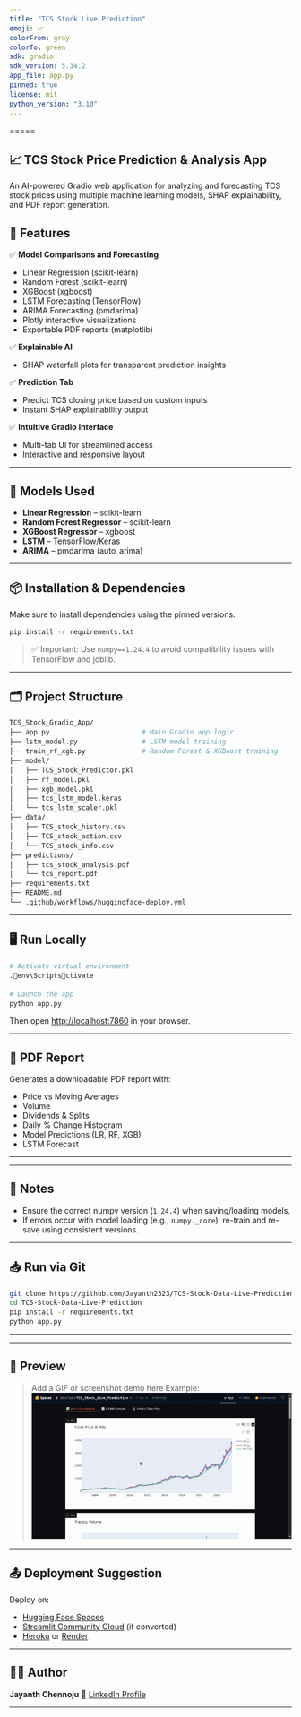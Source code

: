 ```yaml
---
title: "TCS Stock Live Prediction"
emoji: 📈
colorFrom: gray
colorTo: green
sdk: gradio
sdk_version: 5.34.2
app_file: app.py
pinned: true
license: mit
python_version: "3.10"
---
```


=====

## 📈 TCS Stock Price Prediction & Analysis App

An AI-powered Gradio web application for analyzing and forecasting TCS stock prices using multiple machine learning models, SHAP explainability, and PDF report generation.

## 🚀 Features

✅ **Model Comparisons and Forecasting**

- Linear Regression (scikit-learn)
- Random Forest (scikit-learn)
- XGBoost (xgboost)
- LSTM Forecasting (TensorFlow)
- ARIMA Forecasting (pmdarima)
- Plotly interactive visualizations
- Exportable PDF reports (matplotlib)

✅ **Explainable AI**

- SHAP waterfall plots for transparent prediction insights

✅ **Prediction Tab**

- Predict TCS closing price based on custom inputs
- Instant SHAP explainability output

✅ **Intuitive Gradio Interface**

- Multi-tab UI for streamlined access
- Interactive and responsive layout

---

## 🧠 Models Used

- **Linear Regression** – scikit-learn
- **Random Forest Regressor** – scikit-learn
- **XGBoost Regressor** – xgboost
- **LSTM** – TensorFlow/Keras
- **ARIMA** – pmdarima (auto_arima)

---

## 📦 Installation & Dependencies

Make sure to install dependencies using the pinned versions:

```bash
pip install -r requirements.txt
```

> ✅ Important: Use `numpy==1.24.4` to avoid compatibility issues with TensorFlow and joblib.

---

## 🗂️ Project Structure

```bash
TCS_Stock_Gradio_App/
├── app.py                       # Main Gradio app logic
├── lstm_model.py                # LSTM model training
├── train_rf_xgb.py              # Random Forest & XGBoost training
├── model/
│   ├── TCS_Stock_Predictor.pkl
│   ├── rf_model.pkl
│   ├── xgb_model.pkl
│   ├── tcs_lstm_model.keras
│   └── tcs_lstm_scaler.pkl
├── data/
│   ├── TCS_stock_history.csv
│   ├── TCS_stock_action.csv
│   └── TCS_stock_info.csv
├── predictions/
│   ├── tcs_stock_analysis.pdf
│   └── tcs_report.pdf
├── requirements.txt
├── README.md
└── .github/workflows/huggingface-deploy.yml
```

---

## 🖥️ Run Locally

```bash
# Activate virtual environment
.env\Scriptsctivate

# Launch the app
python app.py
```

Then open [http://localhost:7860](http://localhost:7860) in your browser.

---

## 📄 PDF Report

Generates a downloadable PDF report with:

- Price vs Moving Averages
- Volume
- Dividends & Splits
- Daily % Change Histogram
- Model Predictions (LR, RF, XGB)
- LSTM Forecast

---
---

## 🧪 Notes

- Ensure the correct numpy version (`1.24.4`) when saving/loading models.
- If errors occur with model loading (e.g., `numpy._core`), re-train and re-save using consistent versions.

---

## 📥 Run via Git

```bash
git clone https://github.com/Jayanth2323/TCS-Stock-Data-Live-Prediction
cd TCS-Stock-Data-Live-Prediction
pip install -r requirements.txt
python app.py
```

---

---

## 📸 Preview

> Add a GIF or screenshot demo here
> Example:
> ![Demo](assets/demo.gif)

---

## 📤 Deployment Suggestion

Deploy on:

- [Hugging Face Spaces](https://huggingface.co/spaces)
- [Streamlit Community Cloud](https://streamlit.io/cloud) (if converted)
- [Heroku](https://heroku.com) or [Render](https://render.com)

---

## 👨‍💻 Author

**Jayanth Chennoju**
🔗 [LinkedIn Profile](https://www.linkedin.com/in/jayanth-chennoju-5a738923k/)

---
